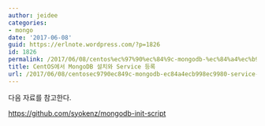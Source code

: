 ```yaml
---
author: jeidee
categories:
- mongo
date: '2017-06-08'
guid: https://erlnote.wordpress.com/?p=1826
id: 1826
permalink: /2017/06/08/centos%ec%97%90%ec%84%9c-mongodb-%ec%84%a4%ec%b9%98%ec%99%80-service-%eb%93%b1%eb%a1%9d/
title: CentOS에서 MongoDB 설치와 Service 등록
url: /2017/06/08/centosec9790ec849c-mongodb-ec84a4ecb998ec9980-service-eb93b1eba19d
---
```


다음 자료를 참고한다.

https://github.com/syokenz/mongodb-init-script
